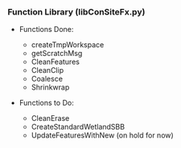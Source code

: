 ### Function Library (libConSiteFx.py)
- Functions Done:
  - createTmpWorkspace
  - getScratchMsg
  - CleanFeatures
  - CleanClip
  - Coalesce
  - Shrinkwrap

- Functions to Do:
  - CleanErase
  - CreateStandardWetlandSBB
  - UpdateFeaturesWithNew (on hold for now)
